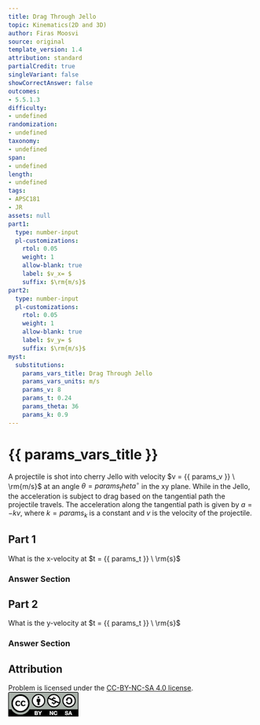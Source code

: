 ```yaml
---
title: Drag Through Jello
topic: Kinematics(2D and 3D)
author: Firas Moosvi
source: original
template_version: 1.4
attribution: standard
partialCredit: true
singleVariant: false
showCorrectAnswer: false
outcomes:
- 5.5.1.3
difficulty:
- undefined
randomization:
- undefined
taxonomy:
- undefined
span:
- undefined
length:
- undefined
tags:
- APSC181
- JR
assets: null
part1:
  type: number-input
  pl-customizations:
    rtol: 0.05
    weight: 1
    allow-blank: true
    label: $v_x= $
    suffix: $\rm{m/s}$
part2:
  type: number-input
  pl-customizations:
    rtol: 0.05
    weight: 1
    allow-blank: true
    label: $v_y= $
    suffix: $\rm{m/s}$
myst:
  substitutions:
    params_vars_title: Drag Through Jello
    params_vars_units: m/s
    params_v: 8
    params_t: 0.24
    params_theta: 36
    params_k: 0.9
---
```

# {{ params_vars_title }}
A projectile is shot into cherry Jello with velocity $v = {{ params_v }} \ \rm{m/s}$ at an angle $\theta = {{ params_theta }} ^{\circ}$ in the xy plane.
While in the Jello, the acceleration is subject to drag based on the tangential path the projectile travels.
The acceleration along the tangential path is given by $a = -kv$, where $k = {{ params_k }}$ is a constant and $v$ is the velocity of the projectile.

## Part 1

What is the x-velocity at $t = {{ params_t }} \ \rm{s}$

### Answer Section

## Part 2

What is the y-velocity at $t = {{ params_t }} \ \rm{s}$

### Answer Section

## Attribution

Problem is licensed under the [CC-BY-NC-SA 4.0 license](https://creativecommons.org/licenses/by-nc-sa/4.0/).<br> ![The Creative Commons 4.0 license requiring attribution-BY, non-commercial-NC, and share-alike-SA license.](https://raw.githubusercontent.com/firasm/bits/master/by-nc-sa.png)